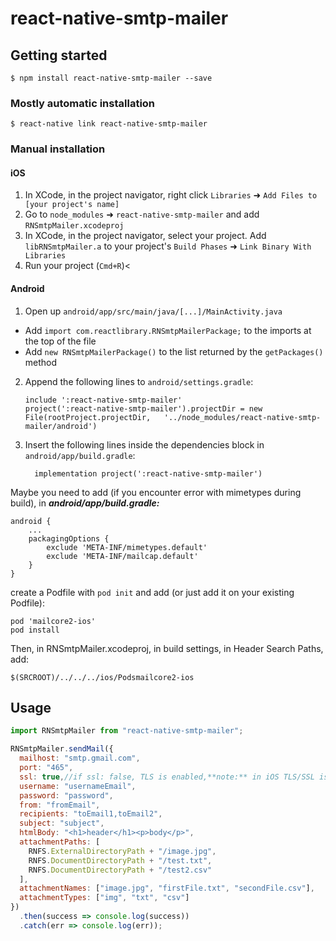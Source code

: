 # react-native-smtp-mailer

## Getting started

`$ npm install react-native-smtp-mailer --save`

### Mostly automatic installation

`$ react-native link react-native-smtp-mailer`

### Manual installation

#### iOS

1. In XCode, in the project navigator, right click `Libraries` ➜ `Add Files to [your project's name]`
2. Go to `node_modules` ➜ `react-native-smtp-mailer` and add `RNSmtpMailer.xcodeproj`
3. In XCode, in the project navigator, select your project. Add `libRNSmtpMailer.a` to your project's `Build Phases` ➜ `Link Binary With Libraries`
4. Run your project (`Cmd+R`)<

#### Android

1. Open up `android/app/src/main/java/[...]/MainActivity.java`

- Add `import com.reactlibrary.RNSmtpMailerPackage;` to the imports at the top of the file
- Add `new RNSmtpMailerPackage()` to the list returned by the `getPackages()` method

2. Append the following lines to `android/settings.gradle`:
   ```
   include ':react-native-smtp-mailer'
   project(':react-native-smtp-mailer').projectDir = new File(rootProject.projectDir, 	'../node_modules/react-native-smtp-mailer/android')
   ```
3. Insert the following lines inside the dependencies block in `android/app/build.gradle`:
   ```
     implementation project(':react-native-smtp-mailer')
   ```

Maybe you need to add (if you encounter error with mimetypes during build), in <b><i>android/app/build.gradle:</i></b>

```
android {
	...
	packagingOptions {
		exclude 'META-INF/mimetypes.default'
		exclude 'META-INF/mailcap.default'
	}
}
```

create a Podfile with `pod init` and add (or just add it on your existing Podfile):
```
pod 'mailcore2-ios'
pod install
```

Then, in RNSmtpMailer.xcodeproj, in build settings, in Header Search Paths, add:
```
$(SRCROOT)/../../../ios/Podsmailcore2-ios 
```

## Usage

```javascript
import RNSmtpMailer from "react-native-smtp-mailer";

RNSmtpMailer.sendMail({
  mailhost: "smtp.gmail.com",
  port: "465",
  ssl: true,//if ssl: false, TLS is enabled,**note:** in iOS TLS/SSL is determined automatically, so either true or false is the same
  username: "usernameEmail",
  password: "password",
  from: "fromEmail",
  recipients: "toEmail1,toEmail2",
  subject: "subject",
  htmlBody: "<h1>header</h1><p>body</p>",
  attachmentPaths: [
    RNFS.ExternalDirectoryPath + "/image.jpg",
    RNFS.DocumentDirectoryPath + "/test.txt",
    RNFS.DocumentDirectoryPath + "/test2.csv"
  ],
  attachmentNames: ["image.jpg", "firstFile.txt", "secondFile.csv"],
  attachmentTypes: ["img", "txt", "csv"]
})
  .then(success => console.log(success))
  .catch(err => console.log(err));
```
